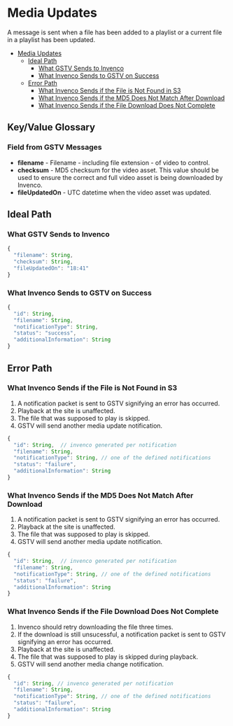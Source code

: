 # Media Updates

A message is sent when a file has been added to a playlist or a current file in a playlist has been updated.

<!-- TOC depthFrom:1 depthTo:6 withLinks:1 updateOnSave:1 orderedList:0 -->

- [Media Updates](#media-updates)
	- [Ideal Path](#ideal-path)
		- [What GSTV Sends to Invenco](#what-gstv-sends-to-invenco)
		- [What Invenco Sends to GSTV on Success](#what-invenco-sends-to-gstv-on-success)
	- [Error Path](#error-path)
		- [What Invenco Sends if the File is Not Found in S3](#what-invenco-sends-if-the-file-is-not-found-in-s3)
		- [What Invenco Sends if the MD5 Does Not Match After Download](#what-invenco-sends-if-the-md5-does-not-match-after-download)
		- [What Invenco Sends if the File Download Does Not Complete](#what-invenco-sends-if-the-file-download-does-not-complete)

<!-- /TOC -->

## Key/Value Glossary
### Field from GSTV Messages
- **filename** - Filename - including file extension - of video to control.
- **checksum** - MD5 checksum for the video asset. This value should be used to ensure the correct and full video asset is being downloaded by Invenco.
- **fileUpdatedOn** - UTC datetime when the video asset was updated.

## Ideal Path
### What GSTV Sends to Invenco
```javascript
{
  "filename": String,
  "checksum": String,
  "fileUpdatedOn": "18:41"
}
```

### What Invenco Sends to GSTV on Success
```javascript
{
  "id": String,
  "filename": String,
  "notificationType": String,
  "status": "success",
  "additionalInformation": String
}
```

## Error Path
### What Invenco Sends if the File is Not Found in S3
1. A notification packet is sent to GSTV signifying an error has occurred.
1. Playback at the site is unaffected.
1. The file that was supposed to play is skipped.
1. GSTV will send another media update notification.

```javascript
{
  "id": String,  // invenco generated per notification
  "filename": String,
  "notificationType": String, // one of the defined notifications
  "status": "failure",
  "additionalInformation": String
}
```

### What Invenco Sends if the MD5 Does Not Match After Download
1. A notification packet is sent to GSTV signifying an error has occurred.
1. Playback at the site is unaffected.
1. The file that was supposed to play is skipped.
1. GSTV will send another media update notification.

```javascript
{
  "id": String,  // invenco generated per notification
  "filename": String,
  "notificationType": String, // one of the defined notifications
  "status": "failure",
  "additionalInformation": String
}
```

### What Invenco Sends if the File Download Does Not Complete
1. Invenco should retry downloading the file three times.
1. If the download is still unsucessful, a notification packet is sent to GSTV signifying an error has occurred.
1. Playback at the site is unaffected.
1. The file that was supposed to play is skipped during playback.
1. GSTV will send another media change notification.
```javascript
{
  "id": String, // invenco generated per notification
  "filename": String,
  "notificationType": String, // one of the defined notifications
  "status": "failure",
  "additionalInformation": String
}
```

